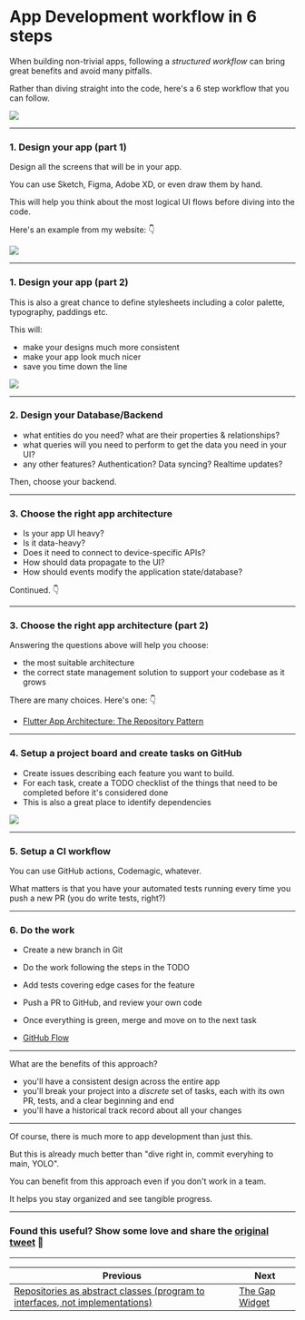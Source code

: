 # App Development workflow in 6 steps

When building non-trivial apps, following a *structured workflow* can bring great benefits and avoid many pitfalls.

Rather than diving straight into the code, here's a 6 step workflow that you can follow.

![](023-app-development-workflow-6-steps.png)

---

### 1. Design your app (part 1)

Design all the screens that will be in your app.

You can use Sketch, Figma, Adobe XD, or even draw them by hand.

This will help you think about the most logical UI flows before diving into the code.

Here's an example from my website: 👇

![](023-designs-figma.png)

---

### 1. Design your app (part 2)

This is also a great chance to define stylesheets including a color palette, typography, paddings etc.

This will:

- make your designs much more consistent
- make your app look much nicer
- save you time down the line

![](023-colors-figma.png)

---

### 2. Design your Database/Backend

- what entities do you need? what are their properties & relationships?
- what queries will you need to perform to get the data you need in your UI?
- any other features? Authentication? Data syncing? Realtime updates?

Then, choose your backend.

---

### 3. Choose the right app architecture

- Is your app UI heavy?
- Is it data-heavy?
- Does it need to connect to device-specific APIs?
- How should data propagate to the UI?
- How should events modify the application state/database?

Continued. 👇

---

### 3. Choose the right app architecture (part 2)

Answering the questions above will help you choose:

- the most suitable architecture
- the correct state management solution to support your codebase as it grows

There are many choices. Here's one: 👇

- [Flutter App Architecture: The Repository Pattern](https://codewithandrea.com/articles/flutter-repository-pattern/)

---

### 4. Setup a project board and create tasks on GitHub

- Create issues describing each feature you want to build.
- For each task, create a TODO checklist of the things that need to be completed before it's considered done
- This is also a great place to identify dependencies

![](023-github-project-board.png)

---

### 5. Setup a CI workflow

You can use GitHub actions, Codemagic, whatever.

What matters is that you have your automated tests running every time you push a new PR (you do write tests, right?)

---

### 6. Do the work

- Create a new branch in Git
- Do the work following the steps in the TODO
- Add tests covering edge cases for the feature
- Push a PR to GitHub, and review your own code
- Once everything is green, merge and move on to the next task

- [GitHub Flow](https://docs.github.com/en/get-started/quickstart/github-flow)

---

What are the benefits of this approach?

- you'll have a consistent design across the entire app
- you'll break your project into a *discrete* set of tasks, each with its own PR, tests, and a clear beginning and end
- you'll have a historical track record about all your changes

---

Of course, there is much more to app development than just this.

But this is already much better than "dive right in, commit everyhing to main, YOLO".

You can benefit from this approach even if you don't work in a team.

It helps you stay organized and see tangible progress.

---

### Found this useful? Show some love and share the [original tweet](https://twitter.com/biz84/status/1484554041170571264) 🙏

---

| Previous | Next |
| -------- | ---- |
| [Repositories as abstract classes (program to interfaces, not implementations)](../0021-repositories-as-abstract-classes/index.md) | [The Gap Widget](../0023-the-gap-widget/index.md) |
